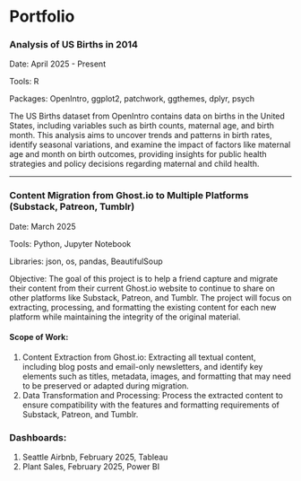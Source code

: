 # Portfolio

### Analysis of US Births in 2014
Date: April 2025 - Present 

Tools: R

Packages: OpenIntro, ggplot2, patchwork, ggthemes, dplyr, psych

The US Births dataset from OpenIntro contains data on births in the United States, including variables such as birth counts, maternal age, and birth month. This analysis aims to uncover trends and patterns in birth rates, identify seasonal variations, and examine the impact of factors like maternal age and month on birth outcomes, providing insights for public health strategies and policy decisions regarding maternal and child health.

***
### Content Migration from Ghost.io to Multiple Platforms (Substack, Patreon, Tumblr)
Date: March 2025

Tools: Python, Jupyter Notebook

Libraries: json, os, pandas, BeautifulSoup

Objective: The goal of this project is to help a friend capture and migrate their content from their current Ghost.io website to continue to share on other platforms like Substack, Patreon, and Tumblr. The project will focus on extracting, processing, and formatting the existing content for each new platform while maintaining the integrity of the original material.
#### Scope of Work:
1. Content Extraction from Ghost.io: Extracting all textual content, including blog posts and email-only newsletters, and identify key elements such as titles, metadata, images, and formatting that may need to be preserved or adapted during migration.
2. Data Transformation and Processing: Process the extracted content to ensure compatibility with the features and formatting requirements of Substack, Patreon, and Tumblr.

### Dashboards:
1. Seattle Airbnb, February 2025, Tableau
2. Plant Sales, February 2025, Power BI
